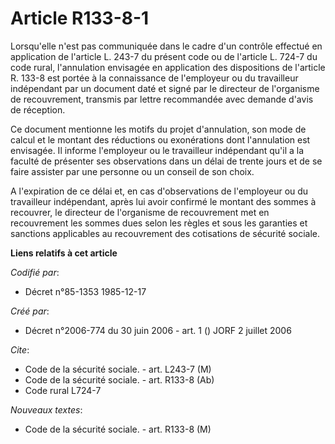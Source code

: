 # Article R133-8-1

Lorsqu'elle n'est pas communiquée dans le cadre d'un contrôle effectué en application de l'article L. 243-7 du présent code
ou de l'article L. 724-7 du code rural, l'annulation envisagée en application des dispositions de l'article R. 133-8 est
portée à la connaissance de l'employeur ou du travailleur indépendant par un document daté et signé par le directeur de
l'organisme de recouvrement, transmis par lettre recommandée avec demande d'avis de réception.

Ce document mentionne les motifs du projet d'annulation, son mode de calcul et le montant des réductions ou exonérations dont
l'annulation est envisagée. Il informe l'employeur ou le travailleur indépendant qu'il a la faculté de présenter ses
observations dans un délai de trente jours et de se faire assister par une personne ou un conseil de son choix.

A l'expiration de ce délai et, en cas d'observations de l'employeur ou du travailleur indépendant, après lui avoir confirmé
le montant des sommes à recouvrer, le directeur de l'organisme de recouvrement met en recouvrement les sommes dues selon les
règles et sous les garanties et sanctions applicables au recouvrement des cotisations de sécurité sociale.

**Liens relatifs à cet article**

_Codifié par_:

  - Décret n°85-1353 1985-12-17

_Créé par_:

  - Décret n°2006-774 du 30 juin 2006 - art. 1 () JORF 2 juillet 2006

_Cite_:

  - Code de la sécurité sociale. - art. L243-7 (M)
  - Code de la sécurité sociale. - art. R133-8 (Ab)
  - Code rural L724-7

_Nouveaux textes_:

  - Code de la sécurité sociale. - art. R133-8 (M)
